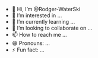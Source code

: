- 👋 Hi, I’m @Rodger-WaterSki
- 👀 I’m interested in ...
- 🌱 I’m currently learning ...
- 💞️ I’m looking to collaborate on ...
- 📫 How to reach me ...
- 😄 Pronouns: ...
- ⚡ Fun fact: ...

<!---
Rodger-WaterSki/Rodger-WaterSki is a ✨ special ✨ repository because its `README.md` (this file) appears on your GitHub profile.
You can click the Preview link to take a look at your changes.
--->

